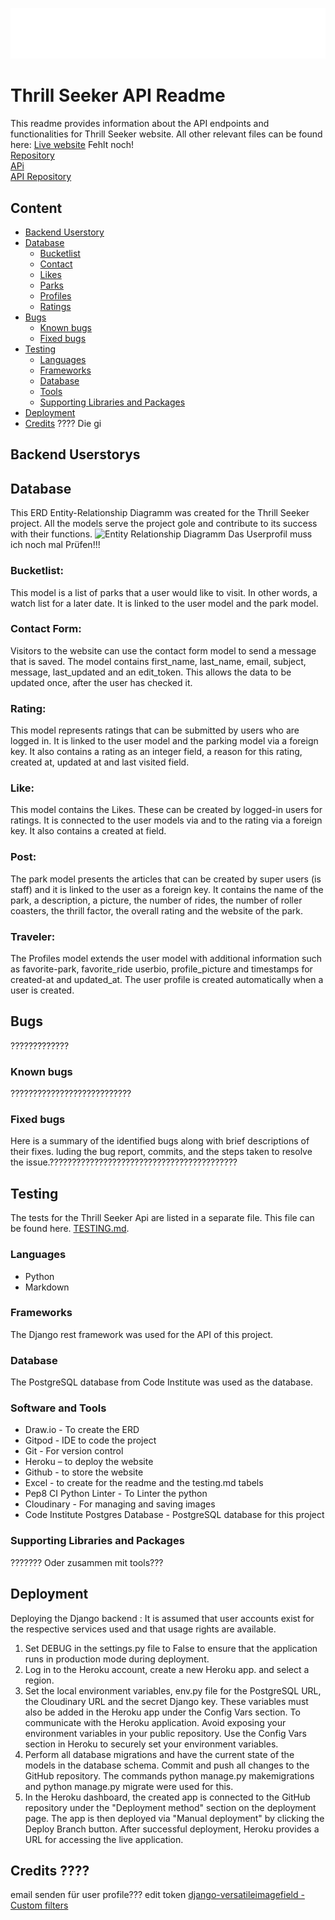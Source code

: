 ![Logo](/documentationfiles/logo2.webp)
# Thrill Seeker API Readme

This readme provides information about the API endpoints and functionalities for Thrill Seeker website. 
All other relevant files can be found here:
[Live website]() Fehlt noch! <br>
[Repository](https://github.com/SureDeveloping/thrill-seekers) <br>
[APi](https://thrill-seekers-api-5fd87044d4ac.herokuapp.com/) <br>
[API Repository](https://github.com/SureDeveloping/thrill-seeker-drf-api) <br>

## Content
- [Backend Userstory](#backend-userstory)
- [Database](#database)
  * [Bucketlist](#bucketlist-)
  * [Contact](#contact)
  * [Likes](#likes)
  * [Parks](#parks)
  * [Profiles](#profiles)
  * [Ratings](#ratings)
- [Bugs](#bugs)
  * [Known bugs](#known-bugs)
  * [Fixed bugs](#fixed-bugs)
- [Testing](#testing)
  * [Languages](#languages)
  * [Frameworks](#frameworks)
  * [Database](#database-1)
  * [Tools](#tools)
  * [Supporting Libraries and Packages](#supporting-libraries-and-packages)
- [Deployment](#deployment)
- [Credits](#credits)   ???? Die gi

## Backend Userstorys

## Database
This ERD Entity-Relationship Diagramm was created for the Thrill Seeker project. All the models serve the project gole and contribute to its success with their functions.
![Entity Relationship Diagramm](/readmefiles/erd.png)
Das Userprofil muss ich noch mal Prüfen!!!

### Bucketlist: 
This model is a list of parks that a user would like to visit. In other words, a watch list for a later date.  It is linked to the user model and the park model. 

### Contact Form: 
Visitors to the website can use the contact form model to send a message that is saved. The model contains first_name, last_name, email, subject, message, last_updated and an edit_token. This allows the data to be updated once, after the user has checked it.

### Rating:
This model represents ratings that can be submitted by users who are logged in. 
It is linked to the user model and the parking model via a foreign key. It also contains a rating as an integer field, a reason for this rating, created at, updated at and last visited field. 

### Like: 
This model contains the Likes. These can be created by logged-in users for ratings. It is connected to the user models via and to the rating via a foreign key. It also contains a created at field.

### Post: 
The park model presents the articles that can be created by super users (is staff) and it is linked to the user as a foreign key. It contains the name of the park, a description, a picture, the number of rides, the number of roller coasters, the thrill factor, the overall rating and the website of the park. 

### Traveler: 
The Profiles model extends the user model with additional information such as favorite-park, favorite_ride userbio, profile_picture and timestamps for created-at and updated_at. The user profile is created automatically when a user is created.


## Bugs
?????????????

### Known bugs
???????????????????????????

### Fixed bugs 
Here is a summary of the identified bugs along with brief descriptions of their fixes. luding the bug report, commits, and the steps taken to resolve the issue.??????????????????????????????????????????


## Testing
The tests for the Thrill Seeker Api are listed in a separate file. This file can be found here. [TESTING.md](https://github.com/SureDeveloping/thrill-seeker-drf-api/blob/main/TESTING.md).

### Languages
- Python
- Markdown

### Frameworks
The Django rest framework was used for the API of this project.

### Database
The PostgreSQL database from Code Institute was used as the database.

### Software and Tools
- Draw.io - To create the ERD
- Gitpod - IDE to code the project
- Git - For version control
- Heroku – to deploy the website
- Github - to store the website
- Excel - to create for the readme and the testing.md tabels
- Pep8 CI Python Linter - To Linter the python
- Cloudinary - For managing and saving images
- Code Institute Postgres Database - PostgreSQL database for this project


### Supporting Libraries and Packages
??????? Oder zusammen mit tools???

## Deployment
Deploying the Django backend :
It is assumed that user accounts exist for the respective services used and that usage rights are available.

1. Set DEBUG in the settings.py file to False to ensure that the application runs in production mode during deployment. 
2. Log in to the Heroku account, create a new Heroku app. and select a region.
3. Set the local environment variables, env.py file for the PostgreSQL URL, the Cloudinary URL and the secret Django key. These variables must also be added in the Heroku app under the Config Vars section. To communicate with the Heroku application. Avoid exposing your environment variables in your public repository. Use the Config Vars section in Heroku to securely set your environment variables.
4. Perform all database migrations and have the current state of the models in the database schema. Commit and push all changes to the GitHub repository. The commands python manage.py makemigrations and python manage.py migrate were used for this. 
4. In the Heroku dashboard, the created app is connected to the GitHub repository under the "Deployment method" section on the deployment page. The app is then deployed via "Manual deployment" by clicking the Deploy Branch button. After successful deployment, Heroku provides a URL for accessing the live application. 


## Credits ????
email senden für user profile???
edit token
[django-versatileimagefield - Custom filters](https://django-versatileimagefield.readthedocs.io/en/2.1/writing_custom_sizers_and_filters.html)